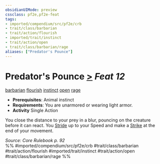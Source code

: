```yaml
---
obsidianUIMode: preview
cssclass: pf2e,pf2e-feat
tags:
- imported/compendium/src/pf2e/crb
- trait/class/barbarian
- trait/action/flourish
- imported/trait/instinct
- trait/action/open
- trait/class/barbarian/rage
aliases: ["Predator's Pounce"]
---
```

# Predator's Pounce  [>](chapter-9-playing-the-game.md#Actions "Single Action") *Feat 12*  
[barbarian](rules/traits/barbarian.md)  [flourish](flourish.md)  [instinct](instinct.md)  [open](open.md)  [rage](rules/traits/rage.md)  

- **Prerequisites**: Animal instinct
- **Requirements**: You are unarmored or wearing light armor.
- **Activity** Single Action

You close the distance to your prey in a blur, pouncing on the creature before it can react. You [Stride](stride.md) up to your Speed and make a [Strike](strike.md) at the end of your movement.

*Source: Core Rulebook p. 92*  
%% #imported/compendium/src/pf2e/crb #trait/class/barbarian #trait/action/flourish #imported/trait/instinct #trait/action/open #trait/class/barbarian/rage %%
